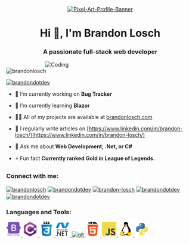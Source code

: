 <p img align="center"> <a href="https://imgbb.com/"><img src="https://i.ibb.co/WnQ3q9F/Pixel-Art-Profile-Banner.gif" alt="Pixel-Art-Profile-Banner" border="0"></a>
<h1 align="center">Hi 👋, I'm Brandon Losch</h1>
<h3 align="center">A passionate full-stack web developer</h3>
<img align="right" alt="Coding" width="400" src="https://i.pinimg.com/originals/61/71/81/6171819be4c31993357d758196c75701.gif">

<p align="left"> <img src="https://komarev.com/ghpvc/?username=brandonlosch&label=Profile%20views&color=0e75b6&style=flat" alt="brandonlosch" /> </p>

<p align="left"> <a href="https://twitter.com/brandondotdev" target="blank"><img src="https://img.shields.io/twitter/follow/brandondotdev?logo=twitter&style=for-the-badge" alt="brandondotdev" /></a> </p>

- 🔭 I’m currently working on **Bug Tracker**

- 🌱 I’m currently learning **Blazor**

- 👨‍💻 All of my projects are available at [brandonlosch.com](brandonlosch.com)

- 📝 I regularly write articles on [https://www.linkedin.com/in/brandon-losch/](https://www.linkedin.com/in/brandon-losch/)

- 💬 Ask me about **Web Development, .Net, or C#**

- ⚡ Fun fact **Currently ranked Gold in League of Legends.**

<h3 align="left">Connect with me:</h3>
<p align="left">
<a href="https://dev.to/brandonlosch" target="blank"><img align="center" src="https://raw.githubusercontent.com/rahuldkjain/github-profile-readme-generator/master/src/images/icons/Social/devto.svg" alt="brandonlosch" height="30" width="40" /></a>
<a href="https://twitter.com/brandondotdev" target="blank"><img align="center" src="https://raw.githubusercontent.com/rahuldkjain/github-profile-readme-generator/master/src/images/icons/Social/twitter.svg" alt="brandondotdev" height="30" width="40" /></a>
<a href="https://linkedin.com/in/brandon-losch" target="blank"><img align="center" src="https://raw.githubusercontent.com/rahuldkjain/github-profile-readme-generator/master/src/images/icons/Social/linked-in-alt.svg" alt="brandon-losch" height="30" width="40" /></a>
<a href="https://instagram.com/brandondotdev" target="blank"><img align="center" src="https://raw.githubusercontent.com/rahuldkjain/github-profile-readme-generator/master/src/images/icons/Social/instagram.svg" alt="brandondotdev" height="30" width="40" /></a>
<a href="https://www.youtube.com/channel/UCVP5PoKU0kQTmtzEpcMdJIw" target="blank"><img align="center" src="https://raw.githubusercontent.com/rahuldkjain/github-profile-readme-generator/master/src/images/icons/Social/youtube.svg" alt="brandondotdev" height="30" width="40" /></a>
</p>

<h3 align="left">Languages and Tools:</h3>
<p align="left"> <a href="https://getbootstrap.com" target="_blank" rel="noreferrer"> <img src="https://raw.githubusercontent.com/devicons/devicon/master/icons/bootstrap/bootstrap-plain-wordmark.svg" alt="bootstrap" width="40" height="40"/> </a> <a href="https://www.w3schools.com/cs/" target="_blank" rel="noreferrer"> <img src="https://raw.githubusercontent.com/devicons/devicon/master/icons/csharp/csharp-original.svg" alt="csharp" width="40" height="40"/> </a> <a href="https://www.w3schools.com/css/" target="_blank" rel="noreferrer"> <img src="https://raw.githubusercontent.com/devicons/devicon/master/icons/css3/css3-original-wordmark.svg" alt="css3" width="40" height="40"/> </a> <a href="https://dotnet.microsoft.com/" target="_blank" rel="noreferrer"> <img src="https://raw.githubusercontent.com/devicons/devicon/master/icons/dot-net/dot-net-original-wordmark.svg" alt="dotnet" width="40" height="40"/> </a> <a href="https://git-scm.com/" target="_blank" rel="noreferrer"> <img src="https://www.vectorlogo.zone/logos/git-scm/git-scm-icon.svg" alt="git" width="40" height="40"/> </a> <a href="https://www.w3.org/html/" target="_blank" rel="noreferrer"> <img src="https://raw.githubusercontent.com/devicons/devicon/master/icons/html5/html5-original-wordmark.svg" alt="html5" width="40" height="40"/> </a> <a href="https://developer.mozilla.org/en-US/docs/Web/JavaScript" target="_blank" rel="noreferrer"> <img src="https://raw.githubusercontent.com/devicons/devicon/master/icons/javascript/javascript-original.svg" alt="javascript" width="40" height="40"/> </a> <a href="https://www.linux.org/" target="_blank" rel="noreferrer"> <img src="https://raw.githubusercontent.com/devicons/devicon/master/icons/linux/linux-original.svg" alt="linux" width="40" height="40"/> </a> <a href="https://www.python.org" target="_blank" rel="noreferrer"> <img src="https://raw.githubusercontent.com/devicons/devicon/master/icons/python/python-original.svg" alt="python" width="40" height="40"/> </a> </p>

